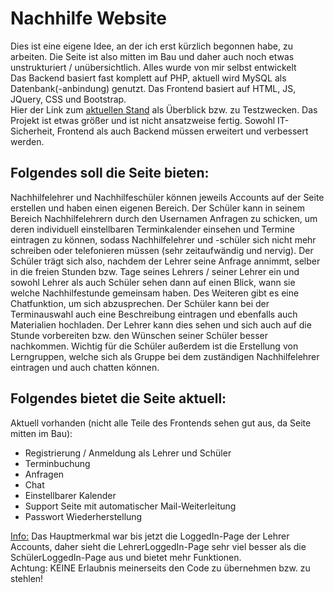 # Nachhilfe Website
Dies ist eine eigene Idee, an der ich erst kürzlich begonnen habe, zu arbeiten. Die Seite ist also mitten im Bau und daher auch noch etwas unstrukturiert / unübersichtlich. Alles wurde von mir selbst entwickelt<br>
Das Backend basiert fast komplett auf PHP, aktuell wird MySQL als Datenbank(-anbindung) genutzt. Das Frontend basiert auf HTML, JS, JQuery, CSS und Bootstrap.<br>
Hier der Link zum <a href="http://dhbwweb.bplaced.net" target="_blank">aktuellen Stand</a> als Überblick bzw. zu Testzwecken.
Das Projekt ist etwas größer und ist nicht ansatzweise fertig. Sowohl IT-Sicherheit, Frontend als auch Backend müssen erweitert und verbessert werden.<br>

## Folgendes soll die Seite bieten:
Nachhilfelehrer und Nachhilfeschüler können jeweils Accounts auf der Seite erstellen und haben einen eigenen Bereich.
Der Schüler kann in seinem Bereich Nachhilfelehrern durch den Usernamen Anfragen zu schicken, um deren individuell einstellbaren Terminkalender einsehen und Termine eintragen zu können,
sodass Nachhilfelehrer und -schüler sich nicht mehr schreiben oder telefonieren müssen (sehr zeitaufwändig und nervig). Der Schüler trägt sich also, nachdem der Lehrer seine Anfrage annimmt, selber in die freien Stunden bzw. Tage seines Lehrers / seiner Lehrer ein und sowohl Lehrer als auch Schüler sehen dann auf einen Blick, wann sie welche Nachhilfestunde gemeinsam haben.
Des Weiteren gibt es eine Chatfunktion, um sich abzusprechen. Der Schüler kann bei der Terminauswahl auch eine Beschreibung eintragen und ebenfalls auch Materialien hochladen. Der Lehrer kann dies sehen und sich auch auf die Stunde vorbereiten bzw. den Wünschen seiner Schüler besser nachkommen. 
Wichtig für die Schüler außerdem ist die Erstellung von Lerngruppen, welche sich als Gruppe bei dem zuständigen Nachhilfelehrer eintragen und auch chatten können.

## Folgendes bietet die Seite aktuell:
Aktuell vorhanden (nicht alle Teile des Frontends sehen gut aus, da Seite mitten im Bau):
<ul>
  <li>Registrierung / Anmeldung als Lehrer und Schüler</li>
  <li>Terminbuchung</li>
  <li>Anfragen</li>
  <li>Chat</li>
  <li>Einstellbarer Kalender</li>
  <li>Support Seite mit automatischer Mail-Weiterleitung</li>
  <li>Passwort Wiederherstellung</li>
</ul>

<u>Info:</u> Das Hauptmerkmal war bis jetzt die LoggedIn-Page der Lehrer Accounts, daher sieht die LehrerLoggedIn-Page sehr viel besser als die SchülerLoggedIn-Page aus und bietet mehr Funktionen. <br>
Achtung: KEINE Erlaubnis meinerseits den Code zu übernehmen bzw. zu stehlen!
